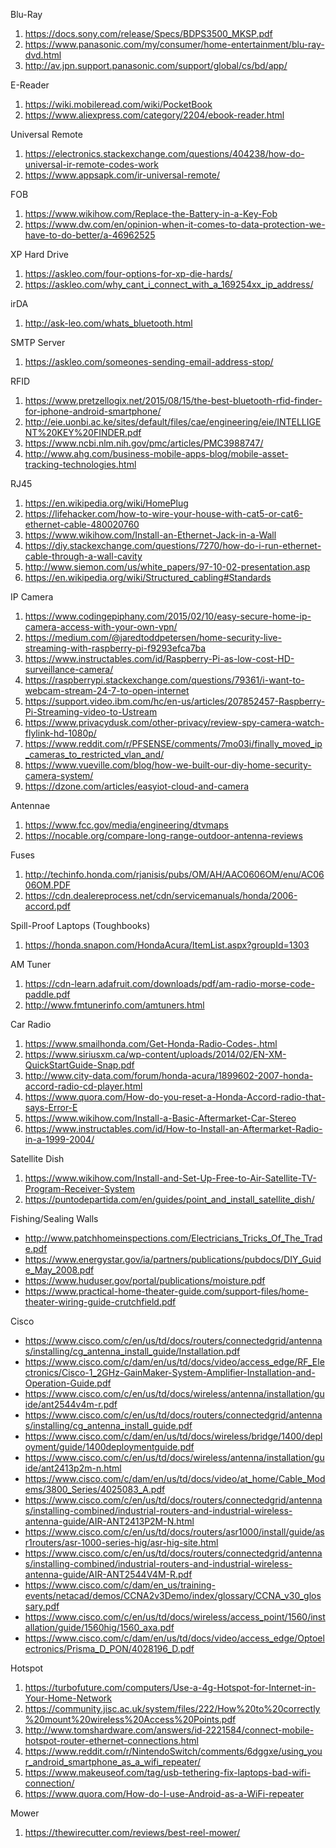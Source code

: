 Blu-Ray

1. https://docs.sony.com/release/Specs/BDPS3500_MKSP.pdf
1. https://www.panasonic.com/my/consumer/home-entertainment/blu-ray-dvd.html
1. http://av.jpn.support.panasonic.com/support/global/cs/bd/app/

E-Reader

1. https://wiki.mobileread.com/wiki/PocketBook
1. https://www.aliexpress.com/category/2204/ebook-reader.html

Universal Remote

1. https://electronics.stackexchange.com/questions/404238/how-do-universal-ir-remote-codes-work
1. https://www.appsapk.com/ir-universal-remote/

FOB

1. https://www.wikihow.com/Replace-the-Battery-in-a-Key-Fob
1. https://www.dw.com/en/opinion-when-it-comes-to-data-protection-we-have-to-do-better/a-46962525

XP Hard Drive

1. https://askleo.com/four-options-for-xp-die-hards/
1. https://askleo.com/why_cant_i_connect_with_a_169254xx_ip_address/

irDA
1. http://ask-leo.com/whats_bluetooth.html

SMTP Server
1. https://askleo.com/someones-sending-email-address-stop/

RFID

1. https://www.pretzellogix.net/2015/08/15/the-best-bluetooth-rfid-finder-for-iphone-android-smartphone/
1. http://eie.uonbi.ac.ke/sites/default/files/cae/engineering/eie/INTELLIGENT%20KEY%20FINDER.pdf
1. https://www.ncbi.nlm.nih.gov/pmc/articles/PMC3988747/
1. http://www.ahg.com/business-mobile-apps-blog/mobile-asset-tracking-technologies.html

RJ45

1. https://en.wikipedia.org/wiki/HomePlug
1. https://lifehacker.com/how-to-wire-your-house-with-cat5-or-cat6-ethernet-cable-480020760
1. https://www.wikihow.com/Install-an-Ethernet-Jack-in-a-Wall
1. https://diy.stackexchange.com/questions/7270/how-do-i-run-ethernet-cable-through-a-wall-cavity
1. http://www.siemon.com/us/white_papers/97-10-02-presentation.asp
1. https://en.wikipedia.org/wiki/Structured_cabling#Standards

IP Camera

1. https://www.codingepiphany.com/2015/02/10/easy-secure-home-ip-camera-access-with-your-own-vpn/
1. https://medium.com/@jaredtoddpetersen/home-security-live-streaming-with-raspberry-pi-f9293efca7ba
1. https://www.instructables.com/id/Raspberry-Pi-as-low-cost-HD-surveillance-camera/
1. https://raspberrypi.stackexchange.com/questions/79361/i-want-to-webcam-stream-24-7-to-open-internet
1. https://support.video.ibm.com/hc/en-us/articles/207852457-Raspberry-Pi-Streaming-video-to-Ustream
1. https://www.privacydusk.com/other-privacy/review-spy-camera-watch-flylink-hd-1080p/
1. https://www.reddit.com/r/PFSENSE/comments/7mo03i/finally_moved_ip_cameras_to_restricted_vlan_and/
1. https://www.vueville.com/blog/how-we-built-our-diy-home-security-camera-system/
1. https://dzone.com/articles/easyiot-cloud-and-camera

Antennae

1. https://www.fcc.gov/media/engineering/dtvmaps
1. https://nocable.org/compare-long-range-outdoor-antenna-reviews

Fuses

1. http://techinfo.honda.com/rjanisis/pubs/OM/AH/AAC0606OM/enu/AC0606OM.PDF
1. https://cdn.dealereprocess.net/cdn/servicemanuals/honda/2006-accord.pdf

Spill-Proof Laptops (Toughbooks)

1. https://honda.snapon.com/HondaAcura/ItemList.aspx?groupId=1303

AM Tuner
1. https://cdn-learn.adafruit.com/downloads/pdf/am-radio-morse-code-paddle.pdf
1. http://www.fmtunerinfo.com/amtuners.html

Car Radio

1. https://www.smailhonda.com/Get-Honda-Radio-Codes-.html
1. https://www.siriusxm.ca/wp-content/uploads/2014/02/EN-XM-QuickStartGuide-Snap.pdf
1. http://www.city-data.com/forum/honda-acura/1899602-2007-honda-accord-radio-cd-player.html
1. https://www.quora.com/How-do-you-reset-a-Honda-Accord-radio-that-says-Error-E
1. https://www.wikihow.com/Install-a-Basic-Aftermarket-Car-Stereo
1. https://www.instructables.com/id/How-to-Install-an-Aftermarket-Radio-in-a-1999-2004/

Satellite Dish
1. https://www.wikihow.com/Install-and-Set-Up-Free-to-Air-Satellite-TV-Program-Receiver-System
1. https://puntodepartida.com/en/guides/point_and_install_satellite_dish/

Fishing/Sealing Walls
* http://www.patchhomeinspections.com/Electricians_Tricks_Of_The_Trade.pdf
* https://www.energystar.gov/ia/partners/publications/pubdocs/DIY_Guide_May_2008.pdf
* https://www.huduser.gov/portal/publications/moisture.pdf
* https://www.practical-home-theater-guide.com/support-files/home-theater-wiring-guide-crutchfield.pdf

Cisco
* https://www.cisco.com/c/en/us/td/docs/routers/connectedgrid/antennas/installing/cg_antenna_install_guide/Installation.pdf
* https://www.cisco.com/c/dam/en/us/td/docs/video/access_edge/RF_Electronics/Cisco-1_2GHz-GainMaker-System-Amplifier-Installation-and-Operation-Guide.pdf
* https://www.cisco.com/c/en/us/td/docs/wireless/antenna/installation/guide/ant2544v4m-r.pdf
* https://www.cisco.com/c/en/us/td/docs/routers/connectedgrid/antennas/installing/cg_antenna_install_guide.pdf
* https://www.cisco.com/c/dam/en/us/td/docs/wireless/bridge/1400/deployment/guide/1400deploymentguide.pdf
* https://www.cisco.com/c/en/us/td/docs/wireless/antenna/installation/guide/ant2413p2m-n.html
* https://www.cisco.com/c/dam/en/us/td/docs/video/at_home/Cable_Modems/3800_Series/4025083_A.pdf
* https://www.cisco.com/c/en/us/td/docs/routers/connectedgrid/antennas/installing-combined/industrial-routers-and-industrial-wireless-antenna-guide/AIR-ANT2413P2M-N.html
* https://www.cisco.com/c/en/us/td/docs/routers/asr1000/install/guide/asr1routers/asr-1000-series-hig/asr-hig-site.html
* https://www.cisco.com/c/en/us/td/docs/routers/connectedgrid/antennas/installing-combined/industrial-routers-and-industrial-wireless-antenna-guide/AIR-ANT2544V4M-R.pdf
* https://www.cisco.com/c/dam/en_us/training-events/netacad/demos/CCNA2v3Demo/index/glossary/CCNA_v30_glossary.pdf
* https://www.cisco.com/c/en/us/td/docs/wireless/access_point/1560/installation/guide/1560hig/1560_axa.pdf
* https://www.cisco.com/c/dam/en/us/td/docs/video/access_edge/Optoelectronics/Prisma_D_PON/4028196_D.pdf

Hotspot
1. https://turbofuture.com/computers/Use-a-4g-Hotspot-for-Internet-in-Your-Home-Network
1. https://community.jisc.ac.uk/system/files/222/How%20to%20correctly%20mount%20wireless%20Access%20Points.pdf
1. http://www.tomshardware.com/answers/id-2221584/connect-mobile-hotspot-router-ethernet-connections.html
1. https://www.reddit.com/r/NintendoSwitch/comments/6dggxe/using_your_android_smartphone_as_a_wifi_repeater/
1. https://www.makeuseof.com/tag/usb-tethering-fix-laptops-bad-wifi-connection/
1. https://www.quora.com/How-do-I-use-Android-as-a-WiFi-repeater

Mower

1. https://thewirecutter.com/reviews/best-reel-mower/